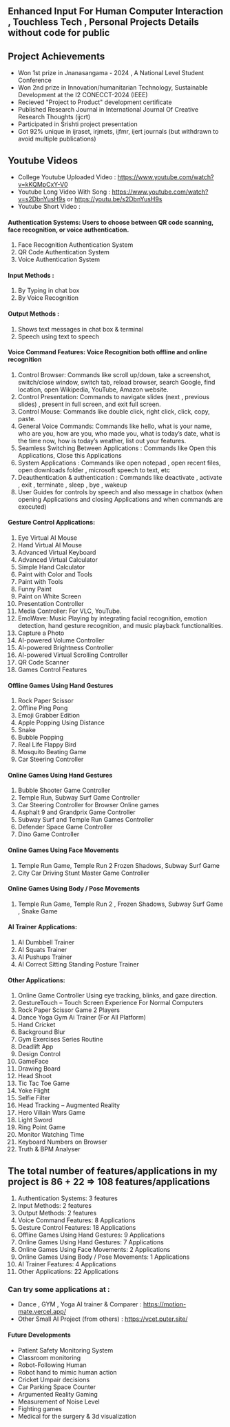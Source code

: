 ## Enhanced Input For Human Computer Interaction , Touchless Tech , Personal Projects Details without code for public

## Project Achievements
- Won 1st prize in Jnanasangama - 2024 , A National Level Student Conference 
- Won 2nd prize in Innovation/humanitarian Technology, Sustainable Development at the I2 CONECCT-2024 (IEEE)
- Recieved "Project to Product" development certificate
- Published Research Journal in International Journal Of Creative Research Thoughts (ijcrt)
- Participated in Srishti project presentation
- Got 92% unique in ijraset, irjmets, ijfmr, ijert journals (but withdrawn to avoid multiple publications)

## Youtube Videos 
- College Youtube Uploaded Video : https://www.youtube.com/watch?v=kKQMpCxY-V0
- Youtube Long Video With Song : https://www.youtube.com/watch?v=s2DbnYusH9s  or https://youtu.be/s2DbnYusH9s 
- Youtube Short Video : 
  
#### Authentication Systems: Users to choose between QR code scanning, face recognition, or voice authentication.
1) Face Recognition Authentication System
2) QR Code Authentication System
3) Voice Authentication System

#### Input Methods : 
1) By Typing in chat box
2) By Voice Recognition 

#### Output Methods : 
1) Shows text messages in chat box & terminal
2) Speech using text to speech

#### Voice Command Features: Voice Recognition both offline and online recognition 
1) Control Browser: Commands like scroll up/down, take a screenshot, switch/close window, switch tab, reload browser, search Google, find location, open Wikipedia, YouTube, Amazon website.
2) Control Presentation: Commands to navigate slides (next , previous slides) , present in full screen, and exit full screen.
3) Control Mouse: Commands like double click, right click, click, copy, paste.
4) General Voice Commands: Commands like hello, what is your name, who are you, how are you, who made you, what is today’s date, what is the time now, how is today’s weather, list out your features.
5) Seamless Switching Between Applications : Commands like Open this Applications, Close this Applications 
6) System Applications : Commands like open notepad , open recent files, open downloads folder , microsoft speech to text, etc
7) Deauthentication & authentication : Commands like deactivate , activate , exit , terminate , sleep , bye , wakeup
8) User Guides for controls by speech and also message in chatbox (when opening Applications and closing Applications and when commands are executed)

#### Gesture Control Applications:
1) Eye Virtual AI Mouse
2) Hand Virtual AI Mouse
3) Advanced Virtual Keyboard
4) Advanced Virtual Calculator
5) Simple Hand Calculator
6) Paint with Color and Tools
7) Paint with Tools
8) Funny Paint
9) Paint on White Screen
10) Presentation Controller
11) Media Controller: For VLC, YouTube.
12) EmoWave: Music Playing by integrating facial recognition, emotion detection, hand gesture recognition, and music playback functionalities.
13) Capture a Photo
14) AI-powered Volume Controller
15) AI-powered Brightness Controller
16) AI-powered Virtual Scrolling Controller
17) QR Code Scanner
18) Games Control Features

#### Offline Games Using Hand Gestures
1) Rock Paper Scissor 
2) Offline Ping Pong 
3) Emoji Grabber Edition 
4) Apple Popping Using Distance 
5) Snake 
6) Bubble Popping 
7) Real Life Flappy Bird 
8) Mosquito Beating Game
9) Car Steering Controller


#### Online Games Using Hand Gestures
1) Bubble Shooter Game Controller
2) Temple Run, Subway Surf Game Controller
3) Car Steering Controller for Browser Online games
4) Asphalt 9 and Grandprix Game Controller
5) Subway Surf and Temple Run Games Controller
6) Defender Space Game Controller
7) Dino Game Controller

#### Online Games Using Face Movements
1) Temple Run Game, Temple Run 2 Frozen Shadows, Subway Surf Game 
2) City Car Driving Stunt Master Game Controller

#### Online Games Using Body / Pose Movements
1) Temple Run Game, Temple Run 2 , Frozen Shadows, Subway Surf Game , Snake Game 

#### AI Trainer Applications:
1) AI Dumbbell Trainer
2) AI Squats Trainer
3) AI Pushups Trainer
4) AI Correct Sitting Standing Posture Trainer

#### Other Applications:
1) Online Game Controller Using eye tracking, blinks, and gaze direction.
2) GestureTouch – Touch Screen Experience For Normal Computers
3) Rock Paper Scissor Game 2 Players
4) Dance Yoga Gym Ai Trainer (For All Platform)
5) Hand Cricket
6) Background Blur
7) Gym Exercises Series Routine
8) Deadlift App
9) Design Control 
10) GameFace
11) Drawing Board 
12) Head Shoot
13) Tic Tac Toe Game
14) Yoke Flight 
15) Selfie Filter
16) Head Tracking – Augmented Reality
17) Hero Villain Wars Game
18) Light Sword
19) Ring Point Game
20) Monitor Watching Time
21) Keyboard Numbers on Browser
22) Truth & BPM Analyser 
    
## The total number of features/applications in my project is 86 + 22 => 108 features/applications
1) Authentication Systems: 3 features
2) Input Methods: 2 features
3) Output Methods: 2 features
4) Voice Command Features: 8 Applications
5) Gesture Control Features: 18 Applications
6) Offline Games Using Hand Gestures: 9 Applications
7) Online Games Using Hand Gestures: 7 Applications
8) Online Games Using Face Movements: 2 Applications
9) Online Games Using Body / Pose Movements: 1 Applications
10) AI Trainer Features: 4 Applications
11) Other Applications: 22 Applications

### Can try some applications at : 
- Dance , GYM , Yoga AI trainer & Comparer : https://motion-mate.vercel.app/
- Other Small AI Project (from others) : https://vcet.puter.site/

#### Future Developments 
- Patient Safety Monitoring System
- Classroom monitoring
- Robot-Following Human
- Robot hand to mimic human action
- Cricket Umpair decisions 
- Car Parking Space Counter
- Argumented Reality Gaming 
- Measurement of Noise Level
- Fighting games
- Medical for the surgery & 3d visualization
